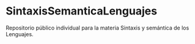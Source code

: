 # SintaxisSemanticaLenguajes
Repositorio público individual para la materia Sintaxis y semántica de los Lenguajes.
